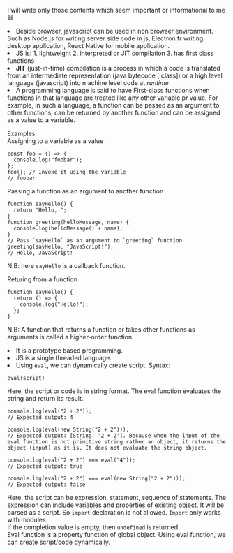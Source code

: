 I will write only those contents which seem important or informational to me😃

<li> Beside browser, javascript can be used in non browser environment. Such as Node.js for writing server side code in js, Electron fr writing desktop application, React Native for mobile application.  
<li> JS is:   
1. lightweight 2. interpreted or JIT compilation 3. has first class functions
<li> <b>JIT</b> (just-in-time) compilation is a process in which a code is translated from an intermediate representation (java bytecode [.class]) or a high level language (javascript) into machine level code at <i>runtime</i>   
<li> A programming language is said to have First-class functions when functions in that language are treated like any other variable pr value. For example, in such a language, a function can be passed as an argument to other functions, can be returned by another function and can be assigned as a value to a variable.   

Examples:  
Assigning to a variable as a value
```JS
const foo = () => {
  console.log("foobar");
};
foo(); // Invoke it using the variable
// foobar
``` 

Passing a function as an argument to another function
```JS
function sayHello() {
  return "Hello, ";
}
function greeting(helloMessage, name) {
  console.log(helloMessage() + name);
}
// Pass `sayHello` as an argument to `greeting` function
greeting(sayHello, "JavaScript!");
// Hello, JavaScript!
```
N.B: here `sayHello` is a callback function.

Returing from a function
```JS
function sayHello() {
  return () => {
    console.log("Hello!");
  };
}
```
N.B: A function that returns a function or takes other functions as arguments is called a higher-order function.
<li> It is a prototype based programming.
<li> JS is a single threaded language.
<li> Using <code>eval</code>, we can dynamically create script. 
Syntax:       

```JS
eval(script)
```
Here, the script or code is in string format. The eval function evaluates the string and return its result. 
```JS
console.log(eval("2 + 2"));
// Expected output: 4

console.log(eval(new String("2 + 2")));
// Expected output: [String: '2 + 2']. Because when the input of the eval function is not primitive string rather an object, it returns the object (input) as it is. It does not evaluate the string object. 

console.log(eval("2 + 2") === eval("4"));
// Expected output: true

console.log(eval("2 + 2") === eval(new String("2 + 2")));
// Expected output: false
```
Here, the script can be expression, statement, sequence of statements. The expression can include variables and properties of existing object. It will be parsed as a script. So `import` declaration is not allowed. `Import` only works with modules.   
If the completion value is empty, then `undefined` is returned.   
Eval function is a property function of global object. Using eval function, we can create script/code dynamically.